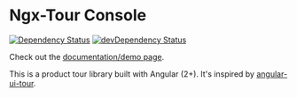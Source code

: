 # Ngx-Tour Console
[![Dependency Status](https://david-dm.org/alvaro-octal/ngx-tour-console.svg)](https://david-dm.org/alvaro-octal/ngx-tour-console)
[![devDependency Status](https://david-dm.org/alvaro-octal/ngx-tour-console/dev-status.svg)](https://david-dm.org/alvaro-octal/ngx-tour-console?type=dev)

Check out the [documentation/demo page](https://alvaro-octal.github.io/ngx-tour/).

This is a product tour library built with Angular (2+).  It's inspired by [angular-ui-tour](http://benmarch.github.io/angular-ui-tour).

